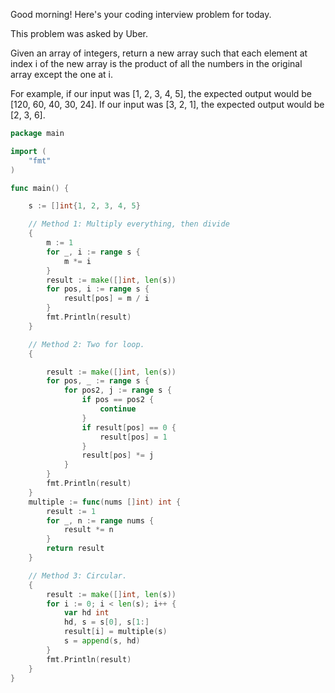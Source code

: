 Good morning! Here's your coding interview problem for today.

This problem was asked by Uber.

Given an array of integers, return a new array such that each element at index i of the new array is the product of all the numbers in the original array except the one at i.

For example, if our input was [1, 2, 3, 4, 5], the expected output would be [120, 60, 40, 30, 24]. If our input was [3, 2, 1], the expected output would be [2, 3, 6].

```go
package main

import (
	"fmt"
)

func main() {

	s := []int{1, 2, 3, 4, 5}

	// Method 1: Multiply everything, then divide
	{
		m := 1
		for _, i := range s {
			m *= i
		}
		result := make([]int, len(s))
		for pos, i := range s {
			result[pos] = m / i
		}
		fmt.Println(result)
	}

	// Method 2: Two for loop.
	{

		result := make([]int, len(s))
		for pos, _ := range s {
			for pos2, j := range s {
				if pos == pos2 {
					continue
				}
				if result[pos] == 0 {
					result[pos] = 1
				}
				result[pos] *= j
			}
		}
		fmt.Println(result)
	}
	multiple := func(nums []int) int {
		result := 1
		for _, n := range nums {
			result *= n
		}
		return result
	}

	// Method 3: Circular.
	{
		result := make([]int, len(s))
		for i := 0; i < len(s); i++ {
			var hd int
			hd, s = s[0], s[1:]
			result[i] = multiple(s)
			s = append(s, hd)
		}
		fmt.Println(result)
	}
}
```
